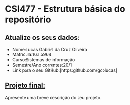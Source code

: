 # CSI477 - Estrutura básica do repositório

## Atualize os seus dados:

- Nome:Lucas Gabriel da Cruz Oliveira
- Matrícula:16.1.5964
- Curso:Sistemas de informação
- Semestre/Ano correntes:20/1
- Link para o seu GitHub:[https:github.com/gcolucas]

## [Projeto final:](./Projeto/README.md) 

Apresente uma breve descrição do seu projeto.

